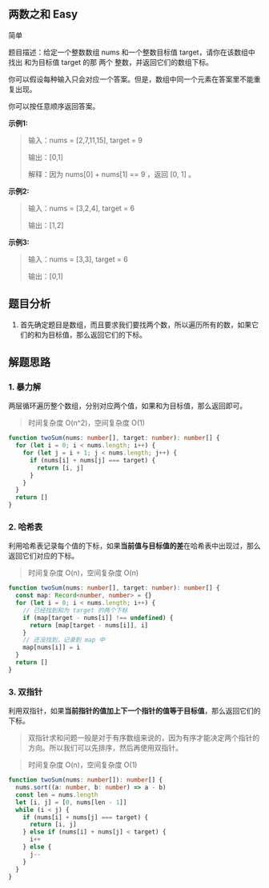 ## 两数之和 <Badge type="info">Easy</Badge>

<NTag type="success">简单</NTag>

题目描述：给定一个整数数组 nums 和一个整数目标值 target，请你在该数组中找出 和为目标值 target 的那 两个 整数，并返回它们的数组下标。

你可以假设每种输入只会对应一个答案。但是，数组中同一个元素在答案里不能重复出现。

你可以按任意顺序返回答案。

**示例1:**

> 输入：nums = [2,7,11,15], target = 9
>
> 输出：[0,1]
>
> 解释：因为 nums[0] + nums[1] == 9 ，返回 [0, 1] 。

**示例2:**

> 输入：nums = [3,2,4], target = 6
>
> 输出：[1,2]

**示例3:**

> 输入：nums = [3,3], target = 6
>
> 输出：[0,1]

## 题目分析

1. 首先确定题目是数组，而且要求我们要找两个数，所以遍历所有的数，如果它们的和为目标值，那么返回它们的下标。

## 解题思路

### 1. 暴力解

两层循环遍历整个数组，分别对应两个值，如果和为目标值，那么返回即可。

> 时间复杂度 O(n^2)，空间复杂度 O(1)

```ts
function twoSum(nums: number[], target: number): number[] {
  for (let i = 0; i < nums.length; i++) {
    for (let j = i + 1; j < nums.length; j++) {
      if (nums[i] + nums[j] === target) {
        return [i, j]
      }
    }
  }
  return []
}
```

### 2. 哈希表

利用哈希表记录每个值的下标，如果**当前值与目标值的差**在哈希表中出现过，那么返回它们对应的下标。

> 时间复杂度 O(n)，空间复杂度 O(n)

```ts
function twoSum(nums: number[], target: number): number[] {
  const map: Record<number, number> = {}
  for (let i = 0; i < nums.length; i++) {
    // 已经找到和为 target 的两个下标
    if (map[target - nums[i]] !== undefined) {
      return [map[target - nums[i]], i]
    }
    // 还没找到，记录到 map 中
    map[nums[i]] = i
  }
  return []
}
```

### 3. 双指针

利用双指针，如果**当前指针的值加上下一个指针的值等于目标值**，那么返回它们的下标。

> 双指针求和问题一般是对于有序数组来说的，因为有序才能决定两个指针的方向。所以我们可以先排序，然后再使用双指针。

> 时间复杂度 O(n)，空间复杂度 O(1)

```ts
function twoSum(nums: number[]): number[] {
  nums.sort((a: number, b: number) => a - b)
  const len = nums.length
  let [i, j] = [0, nums[len - 1]]
  while (i < j) {
    if (nums[i] + nums[j] === target) {
      return [i, j]
    } else if (nums[i] + nums[j] < target) {
      i++
    } else {
      j--
    }
  }
}
```
